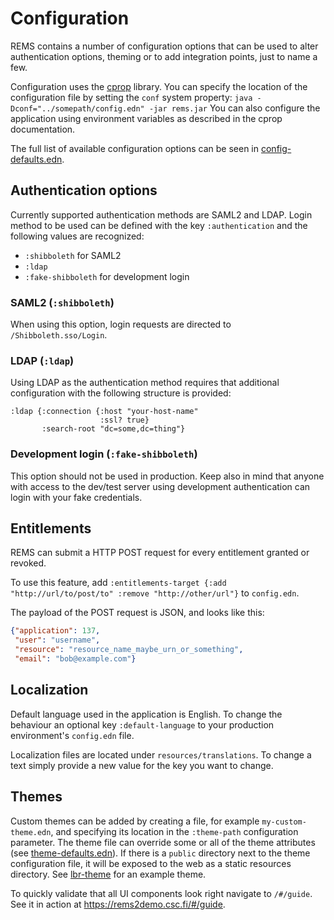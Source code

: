 # Configuration

REMS contains a number of configuration options that can be used to alter authentication options, theming or to add integration points, just to name a few.

Configuration uses the [cprop](https://github.com/tolitius/cprop) library. You can specify the location of the configuration file by setting the `conf` system property: `java -Dconf="../somepath/config.edn" -jar rems.jar` You can also configure the application using environment variables as described in the cprop documentation.

The full list of available configuration options can be seen in [config-defaults.edn](https://github.com/CSCfi/rems/blob/master/resources/config-defaults.edn).  

## Authentication options

Currently supported authentication methods are SAML2 and LDAP. Login method to be used can be defined with the key `:authentication` and the following values are recognized:

* `:shibboleth` for SAML2
* `:ldap`
* `:fake-shibboleth` for development login

### SAML2 (`:shibboleth`)

When using this option, login requests are directed to `/Shibboleth.sso/Login`.

### LDAP (`:ldap`)

Using LDAP as the authentication method requires that additional configuration with the following structure is provided:
```
:ldap {:connection {:host "your-host-name"
                    :ssl? true}
       :search-root "dc=some,dc=thing"}
```

### Development login (`:fake-shibboleth`)

This option should not be used in production. Keep also in mind that anyone with access to the dev/test server using development authentication can login with your fake credentials.

## Entitlements

REMS can submit a HTTP POST request for every entitlement granted or
revoked.

To use this feature, add `:entitlements-target {:add "http://url/to/post/to" :remove "http://other/url"}` to `config.edn`.

The payload of the POST request is JSON, and looks like this:

```json
{"application": 137,
 "user": "username",
 "resource": "resource_name_maybe_urn_or_something",
 "email": "bob@example.com"}
```

## Localization

Default language used in the application is English. To change the behaviour an optional key `:default-language` to your production environment's `config.edn` file.

Localization files are located under `resources/translations`. To change a text simply provide a new value for the key you want to change.

## Themes

Custom themes can be added by creating a file, for example `my-custom-theme.edn`, and specifying its location in the `:theme-path` configuration parameter. The theme file can override some or all of the theme attributes (see [theme-defaults.edn](https://github.com/CSCfi/rems/blob/master/resources/theme-defaults.edn)). If there is a `public` directory next to the theme configuration file, it will be exposed to the web as a static resources directory. See [lbr-theme](https://github.com/CSCfi/rems/tree/master/lbr-theme) for an example theme.

To quickly validate that all UI components look right navigate to `/#/guide`. See it in action at <https://rems2demo.csc.fi/#/guide>.
